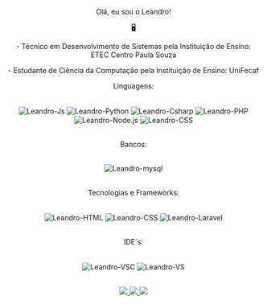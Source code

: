 <p align="center">
  Olá, eu sou o Leandro!
</p>
<p align="center">
  🖥️
</p>
<p align="center">
  - Técnico em Desenvolvimento de Sistemas pela Instituição de Ensino: ETEC Centro Paula Souza</p>
  <p align="center">
  - Estudante de Ciência da Computação pela Instituição de Ensino: UniFecaf</p>
<!--------------------------------------------------------------------------------------------------------------------------------------------------------------------->
<p align="center">Linguagens:</p>
<div style="display: inline_block" align="center"><br>
  <img align="center" alt="Leandro-Js" src="https://img.shields.io/badge/javascript-%23323330.svg?style=for-the-badge&logo=javascript&logoColor=%23F7DF1E">
  <img align="center" alt="Leandro-Python" src="https://img.shields.io/badge/Python-3776AB?style=for-the-badge&labelColor=FFD43B&logoColor=3776AB&logo=python">
  <img align="center" alt="Leandro-Csharp" src="https://img.shields.io/badge/c%23-%23239120.svg?style=for-the-badge&logo=c-sharp&logoColor=white">
  <img align="center" alt="Leandro-PHP" src="https://img.shields.io/badge/PHP-777BB4?style=for-the-badge&labelColor=212433&logoColor=777BB4&logo=php">
  <img align="center" alt="Leandro-Node.js" src="https://img.shields.io/badge/node.js-6DA55F?style=for-the-badge&logo=node.js&logoColor=white">
  <img align="center" alt="Leandro-CSS" src="https://img.shields.io/badge/react-%2320232a.svg?style=for-the-badge&logo=react&logoColor=%2361DAFB">
</div><br>
<!--------------------------------------------------------------------------------------------------------------------------------------------------------------------->
<p align="center">Bancos:</p>
<div style="display: inline_block" align="center"><br>
  <img align="center" alt="Leandro-mysql" src="https://img.shields.io/badge/mysql-%2300f.svg?style=for-the-badge&logo=mysql&logoColor=white">
</div><br>
<!--------------------------------------------------------------------------------------------------------------------------------------------------------------------->
<p align="center">Tecnologias e Frameworks:</p>
<div style="display: inline_block" align="center"><br>
  <img align="center" alt="Leandro-HTML" src="https://img.shields.io/badge/html5-%23E34F26.svg?style=for-the-badge&logo=html5&logoColor=white">
  <img align="center" alt="Leandro-CSS" src="https://img.shields.io/badge/css3-%231572B6.svg?style=for-the-badge&logo=css3&logoColor=white">
  <img align="center" alt="Leandro-Laravel" src="https://img.shields.io/badge/laravel-%23FF2D20.svg?style=for-the-badge&logo=laravel&logoColor=white">
</div><br>
<!--------------------------------------------------------------------------------------------------------------------------------------------------------------------->
<p align="center">IDE´s:</p>
<div style="display: inline_block" align="center"><br>
  <img align="center" alt="Leandro-VSC" src="https://img.shields.io/badge/Visual%20Studio%20Code-0078d7.svg?style=for-the-badge&logo=visual-studio-code&logoColor=white">
  <img align="center" alt="Leandro-VS" src="https://img.shields.io/badge/Visual%20Studio-5C2D91.svg?style=for-the-badge&logo=visual-studio&logoColor=white">
</div><br>
<!--------------------------------------------------------------------------------------------------------------------------------------------------------------------->
<!-- Stats Card -->
<p align="center">
  <a href="https://github.com/Lauriindo">
    <img src="https://github-profile-summary-cards.vercel.app/api/cards/profile-details?username=Lauriindo&theme=dark" />
  </a>
  <a href="https://github.com/Lauriindo">
    <img src="https://github-readme-streak-stats.herokuapp.com/?user=Lauriindo&hide_border=true&card_width=355&theme=dark" />
  </a>
  <a href="https://github.com/Lauriindo">
    <img src="https://github-profile-summary-cards.vercel.app/api/cards/stats?username=Lauriindo&theme=dark" />
  </a>
